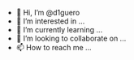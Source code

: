 - 👋 Hi, I’m @d1guero
- 👀 I’m interested in ...
- 🌱 I’m currently learning ...
- 💞️ I’m looking to collaborate on ...
- 📫 How to reach me ...

<!---
d1guero/d1guero is a ✨ special ✨ repository because its `README.md` (this file) appears on your GitHub profile.
You can click the Preview link to take a look at your changes.
--->
